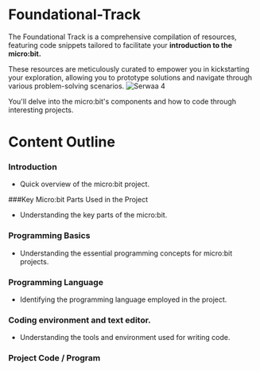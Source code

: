 # Foundational-Track
The Foundational Track is a comprehensive compilation of resources, featuring code snippets tailored to facilitate your **introduction to the micro:bit.**

These resources are meticulously curated to empower you in kickstarting your exploration, allowing you to prototype solutions and navigate through various problem-solving scenarios.
![Serwaa 4](https://github.com/AlgoPeersKHub/Foundational-Track/assets/150908294/b117336a-dcd7-4e87-a577-861d8c1202c3)

You'll delve into the micro:bit's components and how to code through interesting projects.

#  Content Outline

### Introduction
  
  - Quick overview of the micro:bit project.


###Key Micro:bit Parts Used in the Project
   
   - Understanding the key parts of the micro:bit.


### Programming Basics
  
  - Understanding the essential programming concepts for micro:bit projects.


### Programming Language
  
  - Identifying the programming language employed in the project.


### Coding environment and text editor.
   
   - Understanding the tools and environment used for writing code.


### Project Code / Program
